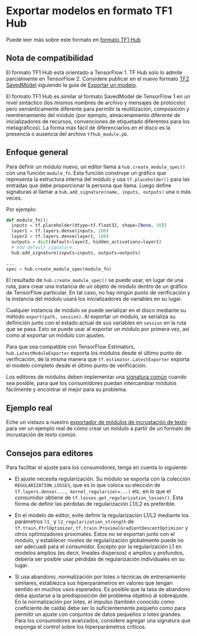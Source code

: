 # Exportar modelos en formato TF1 Hub

Puede leer más sobre este formato en [formato TF1 Hub](tf1_hub_module.md)

## Nota de compatibilidad

El formato TF1 Hub está orientado a TensorFlow 1. TF Hub solo lo admite parcialmente en TensorFlow 2. Considere publicar en el nuevo formato [TF2 SavedModel](tf2_saved_model.md) siguiendo la guía de [Exportar un modelo](exporting_tf2_saved_model).

El formato TF1 Hub es similar al formato SavedModel de TensorFlow 1 en un nivel sintáctico (los mismos nombres de archivo y mensajes de protocolo) pero semánticamente diferente para permitir la reutilización, composición y reentrenamiento del módulo (por ejemplo, almacenamiento diferente de inicializadores de recursos, convenciones de etiquetado diferentes para los metagráficos). La forma más fácil de diferenciarlos en el disco es la presencia o ausencia del archivo `tfhub_module.pb`.

## Enfoque general

Para definir un módulo nuevo, un editor llama a `hub.create_module_spec()` con una función `module_fn`. Esta función construye un gráfico que representa la estructura interna del módulo y usa `tf.placeholder()` para las entradas que debe proporcionar la persona que llama. Luego define signaturas al llamar a `hub.add_signature(name, inputs, outputs)` una o más veces.

Por ejemplo:

```python
def module_fn():
  inputs = tf.placeholder(dtype=tf.float32, shape=[None, 50])
  layer1 = tf.layers.dense(inputs, 200)
  layer2 = tf.layers.dense(layer1, 100)
  outputs = dict(default=layer2, hidden_activations=layer1)
  # Add default signature.
  hub.add_signature(inputs=inputs, outputs=outputs)

...
spec = hub.create_module_spec(module_fn)
```

El resultado de `hub.create_module_spec()` se puede usar, en lugar de una ruta, para crear una instancia de un objeto de módulo dentro de un gráfico de TensorFlow particular. En tal caso, no hay ningún punto de verificación y la instancia del módulo usará los inicializadores de variables en su lugar.

Cualquier instancia de módulo se puede serializar en el disco mediante su método `export(path, session)`. Al exportar un módulo, se serializa su definición junto con el estado actual de sus variables en `session` en la ruta que se pasa. Esto se puede usar al exportar un módulo por primera vez, así como al exportar un módulo con ajustes.

Para que sea compatible con TensorFlow Estimators, `hub.LatestModuleExporter` exporta los módulos desde el último punto de verificación, de la misma manera que `tf.estimator.LatestExporter` exporta el modelo completo desde el último punto de verificación.

Los editores de módulos deben implementar una [signatura común](common_signatures/index.md) cuando sea posible, para que los consumidores puedan intercambiar módulos fácilmente y encontrar el mejor para su problema.

## Ejemplo real

Eche un vistazo a nuestro [exportador de módulos de incrustación de texto](https://github.com/tensorflow/hub/blob/master/examples/text_embeddings/export.py) para ver un ejemplo real de cómo crear un módulo a partir de un formato de incrustación de texto común.

## Consejos para editores

Para facilitar el ajuste para los consumidores, tenga en cuenta lo siguiente:

- El ajuste necesita regularización. Su módulo se exporta con la colección `REGULARIZATION_LOSSES`, que es lo que coloca su elección de `tf.layers.dense(..., kernel_regularizer=...)` etc. en lo que el consumidor obtiene de `tf.losses.get_regularization_losses()`. Esta forma de definir las pérdidas de regularización L1/L2 es preferible.

- En el modelo de editor, evite definir la regularización L1/L2 mediante los parámetros `l1_` y `l2_regularization_strength` de `tf.train.FtrlOptimizer`, `tf.train.ProximalGradientDescentOptimizer` y otros optimizadores proximales. Estos no se exportan junto con el módulo, y establecer niveles de regularización globalmente puede no ser adecuadi para el consumidor. Excepto por la regularización L1 en modelos amplios (es decir, lineales dispersos) o amplios y profundos, debería ser posible usar pérdidas de regularización individuales en su lugar.

- Si usa abandono, normalización por lotes o técnicas de entrenamiento similares, establezca sus hiperparámetros en valores que tengan sentido en muchos usos esperados. Es posible que la tasa de abandono deba ajustarse a la predisposición del problema objetivo al sobreajuste. En la normalización por lotes, el impulso (también conocido como coeficiente de caída) debe ser lo suficientemente pequeño como para permitir un ajuste con conjuntos de datos pequeños o lotes grandes. Para los consumidores avanzados, considere agregar una signatura que exponga el control sobre los hiperparámetros críticos.
